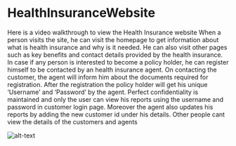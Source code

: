 # HealthInsuranceWebsite

Here is a video walkthrough to view the Health Insurance website When a person visits the site, he can visit the homepage to get information about what is health insurance and why is it needed. He can also visit other pages such as key benefits and contact details provided by the health insurance.
In case if any person is interested to become a policy holder, he can register himself to be contacted by an health insurance agent.
On contacting the customer, the agent will inform him about the documents required for registration. After the registration the policy holder will get his unique ‘Username’ and ‘Password’ by the agent.
Perfect confidentiality is maintained and only the user can view his reports using the username and password in customer login page.
Moreover the agent also updates his reports by adding the new customer id under his details.
Other people cant view the details of the customers and agents


![alt-text](https://github.com/rash-me-not/HealthInsuranceWebsite/blob/master/Health%20Insurance%20website.gif "Health insurance Gif")
		
